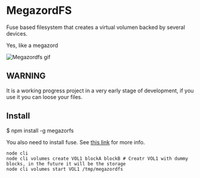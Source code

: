 # MegazordFS

Fuse based filesystem that creates a virtual volumen backed by several devices.

Yes, like a megazord

![Megazordfs gif](../media/megazordfs.gif?raw=true)

## WARNING

It is a working progress project in a very early stage of development, if you use it you can loose your files.

## Install

$ npm install -g megazorfs

You also need to install fuse. See [this link](https://github.com/mafintosh/fuse-bindings#requirements) for more info.

```
node cli
node cli volumes create VOL1 blockA blockB # Creatr VOL1 with dummy blocks, in the future it will be the storage
node cli volumes start VOL1 /tmp/megazordfs
```
